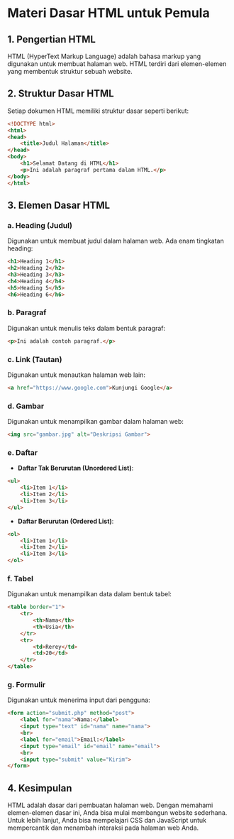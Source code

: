 # Materi Dasar HTML untuk Pemula

## 1. Pengertian HTML
HTML (HyperText Markup Language) adalah bahasa markup yang digunakan untuk membuat halaman web. HTML terdiri dari elemen-elemen yang membentuk struktur sebuah website.

## 2. Struktur Dasar HTML
Setiap dokumen HTML memiliki struktur dasar seperti berikut:

```html
<!DOCTYPE html>
<html>
<head>
    <title>Judul Halaman</title>
</head>
<body>
    <h1>Selamat Datang di HTML</h1>
    <p>Ini adalah paragraf pertama dalam HTML.</p>
</body>
</html>
```

## 3. Elemen Dasar HTML
### a. Heading (Judul)
Digunakan untuk membuat judul dalam halaman web. Ada enam tingkatan heading:
```html
<h1>Heading 1</h1>
<h2>Heading 2</h2>
<h3>Heading 3</h3>
<h4>Heading 4</h4>
<h5>Heading 5</h5>
<h6>Heading 6</h6>
```

### b. Paragraf
Digunakan untuk menulis teks dalam bentuk paragraf:
```html
<p>Ini adalah contoh paragraf.</p>
```

### c. Link (Tautan)
Digunakan untuk menautkan halaman web lain:
```html
<a href="https://www.google.com">Kunjungi Google</a>
```

### d. Gambar
Digunakan untuk menampilkan gambar dalam halaman web:
```html
<img src="gambar.jpg" alt="Deskripsi Gambar">
```

### e. Daftar
- **Daftar Tak Berurutan (Unordered List)**:
```html
<ul>
    <li>Item 1</li>
    <li>Item 2</li>
    <li>Item 3</li>
</ul>
```
- **Daftar Berurutan (Ordered List)**:
```html
<ol>
    <li>Item 1</li>
    <li>Item 2</li>
    <li>Item 3</li>
</ol>
```

### f. Tabel
Digunakan untuk menampilkan data dalam bentuk tabel:
```html
<table border="1">
    <tr>
        <th>Nama</th>
        <th>Usia</th>
    </tr>
    <tr>
        <td>Rerey</td>
        <td>20</td>
    </tr>
</table>
```

### g. Formulir
Digunakan untuk menerima input dari pengguna:
```html
<form action="submit.php" method="post">
    <label for="nama">Nama:</label>
    <input type="text" id="nama" name="nama">
    <br>
    <label for="email">Email:</label>
    <input type="email" id="email" name="email">
    <br>
    <input type="submit" value="Kirim">
</form>
```

## 4. Kesimpulan
HTML adalah dasar dari pembuatan halaman web. Dengan memahami elemen-elemen dasar ini, Anda bisa mulai membangun website sederhana. Untuk lebih lanjut, Anda bisa mempelajari CSS dan JavaScript untuk mempercantik dan menambah interaksi pada halaman web Anda.

